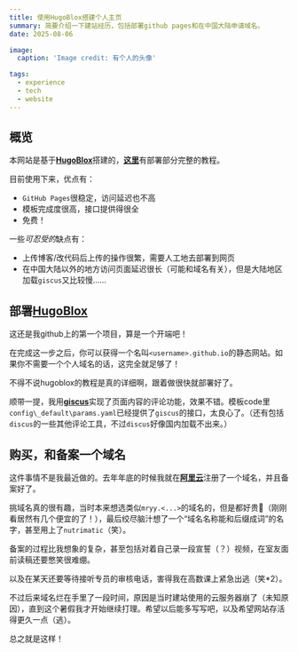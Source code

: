 ```yaml
---
title: 使用HugoBlox搭建个人主页
summary: 简要介绍一下建站经历，包括部署github pages和在中国大陆申请域名。
date: 2025-08-06

image:
  caption: 'Image credit: 有个人的头像'

tags: 
  - experience
  - tech
  - website
---
```


## 概览

本网站是基于[**HugoBlox**](https://github.com/HugoBlox/theme-blog)搭建的，[**这里**](https://docs.hugoblox.com/tutorial/)有部署部分完整的教程。

目前使用下来，优点有：

- `GitHub Pages`很稳定，访问延迟也不高
- 模板完成度很高，接口提供得很全
- 免费！

一些*可忍受的*缺点有：

- 上传博客/改代码后上传的操作很繁，需要人工地去部署到网页
- 在中国大陆以外的地方访问页面延迟很长（可能和域名有关），但是大陆地区加载`giscus`又比较慢……

## 部署[HugoBlox](https://github.com/HugoBlox/theme-blog)

这还是我github上的第一个项目，算是一个开端吧！

在完成这一步之后，你可以获得一个名叫`<username>.github.io`的静态网站。如果你不需要一个个人域名的话，这完全就足够了！

不得不说hugoblox的教程是真的详细啊，跟着做很快就部署好了。

顺带一提，我用[**giscus**](https://giscus.app/zh-CN)实现了页面内容的评论功能，效果不错。模板code里`config\_default\params.yaml`已经提供了`giscus`的接口，太良心了。（还有包括`discus`的一些其他评论工具，不过`discus`好像国内加载不出来。）

## 购买，和备案一个域名

这件事情不是我最近做的。去年年底的时候我就在[**阿里云**](https://wanwang.aliyun.com/domain/tld#.com)注册了一个域名，并且备案好了。

挑域名真的很有趣，当时本来想选类似`mryy.<...>`的域名的，但是都好贵🫠（刚刚看居然有几个便宜的了！），最后绞尽脑汁想了一个“域名名称能和后缀成词”的名字，甚至用上了`nutrimatic`（笑）。

备案的过程比我想象的复杂，甚至包括对着自己录一段宣誓（？）视频，在室友面前读稿还要憋笑很难绷。

以及在某天还要等待接听专员的审核电话，害得我在高数课上紧急出逃（笑*2）。

不过后来域名烂在手里了一段时间，原因是当时建站使用的云服务器崩了（未知原因），直到这个暑假我才开始继续打理。希望以后能多写写吧，以及希望网站存活得更久一点（逃）。

总之就是这样！